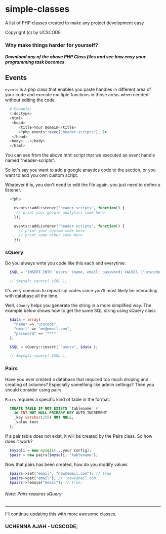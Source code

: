 # simple-classes
A list of PHP classes created to make any project development easy

Copyright (c) by UCSCODE

### Why make things harder for yourself? 
##### Download any of the above PHP Class files and see how easy your programming task becomes

## Events
`events` is a php class that enables you paste handles in different area of your code and execute multiple functions in those areas when needed without editing the code.

```php
  # Example;
  <!doctype>
  <html>
   <head>
      <title>Your Domain</title>
      <?php events::exec("header-scripts"); ?>
   </head>
  <body>...</body>
  </html>
```
You can see from the above html script that we executed an event handle named "header-scripts". 

So let's say you want to add a google anaytics code to the <head> section, or you want to add you own custom script. 
  
Whatever it is, you don't need to edit the file again, you just need to define a listener.

```php
  <?php 

    events::addListener("header-scripts", function() {
     // print your google analytics code here
    });

    events::addListener("header-scripts", function() {
      // print your custom code here
      // print some other code here
    });
```

### sQuery
Do you always write you code like this each and everytime:
```php
  $SQL = "INSERT INTO `users` (name, email, password) VALUES ('ucscode', 'me@email.com', '****')";

  // $mysqli->query( $SQL );
```
It's very common to repeat sql codes since you'll most likely be interacting with database all the time.

Well, `sQuery` helps you generate the string in a more simplified way. The example below shows how to get the same SQL string using sQuery class
```php
  $data = array(
    "name" => "ucscode",
    "email" => "me@email.com",
    "password" => '****'
  );

  $SQL = sQuery::insert( "users", $data );

  // $mysqli->query( $SQL );
```

### Pairs
Have you ever created a database that required too much droping and creating of columns? Especially something like admin settings? Then you should consider using pairs

`Pairs` requires a specific kind of table in the format:
```sql
  CREATE TABLE IF NOT EXISTS `tablename` (
    id INT NOT NULL PRIMARY KEY AUTO_INCREMENT
    _key varchar(255) NOT NULL,
    _value text
  );
```
If a pair table does not exist, it will be created by the Pairs class. So how does it work?
```php
  $mysqli = new mysqli(...your config);
  $pair = new pairs($mysqli, 'tablename'); 
```
Now that pairs has been created, how do you modify values
```php
  $pairs->set("email", "new@email.com"); // true
  $pairs->get("email"); // 'new@gmail.com'
  $pairs->remove("email"); // true;
```
###### Note: Pairs requires sQuery
---

I'll continue updating this with more awesome classes.

### UCHENNA AJAH - UCSCODE;


